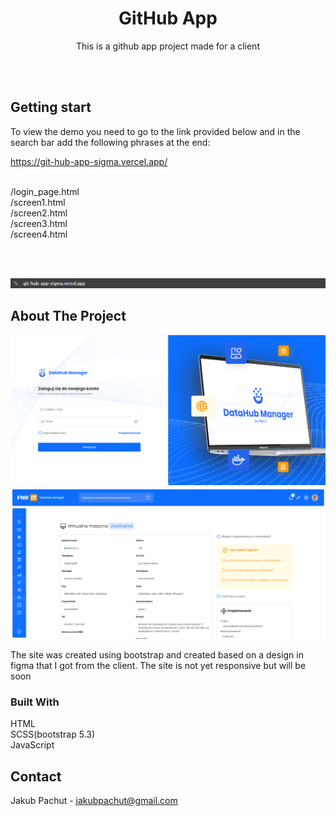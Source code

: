 <div align="center">
<h1 align="center">GitHub App</h1>

  <p align="center">
  This is a github app project made for a client 
</div>

<br><br>

## Getting start  
To view the demo you need to go to the link provided below and in the search bar add the following phrases at the end:

https://git-hub-app-sigma.vercel.app/

<br>
/login_page.html

<br>
/screen1.html

<br>
/screen2.html

<br>
/screen3.html

<br>
/screen4.html

<br><br>

<img src='dist/img/how-to-open.png'>

## About The Project

<img src='dist/img/login.png'>
<img src='dist/img/example.png'>

The site was created using bootstrap and created based on a design in figma that I got from the client. The site is not yet responsive but will be soon  

### Built With

HTML
<br>
SCSS(bootstrap 5.3)
<br>
JavaScript
<br>

## Contact

Jakub Pachut - jakubpachut@gmail.com
